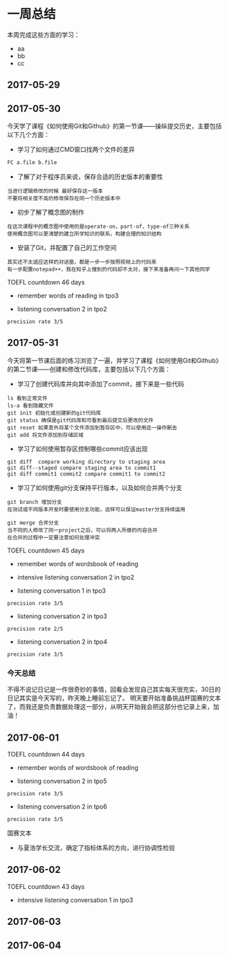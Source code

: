 # 一周总结
本周完成这些方面的学习：
* aa
* bb
* cc
## 2017-05-29

## 2017-05-30
今天学了课程《如何使用Git和Github》的第一节课——操纵提交历史，主要包括以下几个方面：
* 学习了如何通过CMD窗口找两个文件的差异
```bash
FC a.file b.file
```
* 了解了对于程序员来说，保存合适的历史版本的重要性
```
当进行逻辑修改的时候 最好保存这一版本
不要将相关度不高的修改保存在同一个历史版本中
```
* 初步了解了概念图的制作
```
在这次课程中的概念图中使用的是operate-on，part-of，type-of三种关系
使用概念图可以更清楚的建立所学知识的联系，构建合理的知识结构
```
* 安装了Git，并配置了自己的工作空间
```
其实还不太适应这样的对话窗，都是一步一步按照视频上的代码来
有一步配置notepad++，我在知乎上搜到的代码却不太对，接下来准备再问一下其他同学
```

TOEFL countdown 46 days
* remember words of reading in tpo3

* listening conversation 2 in tpo2
```
precision rate 3/5
```
## 2017-05-31
今天将第一节课后面的练习浏览了一遍，并学习了课程《如何使用Git和Github》的第二节课——创建和修改代码库，主要包括以下几个方面：
* 学习了创建代码库并向其中添加了commit，接下来是一些代码
```
ls 看到正常文件
ls-a 看到隐藏文件
git init 初始化或创建新的git代码库
git status 确保是git代码库和可看到最后提交后更改的文件
git reset 如果意外将某个文件添加到暂存区中，可以使用这一操作删去
git add 将文件添加到存储区域
```
* 学习了如何使用暂存区控制哪些commit应该出现
```
git diff  compare working directory to staging area
git diff--staged compare staging area to commit1
git diff commit1 commit2 compare commit1 to commit2
```
* 学习了如何使用git分支保持平行版本，以及如何合并两个分支
```
git branch 增加分支
在测试或不同版本开发时要使用分支功能，这样可以保证master分支持续运用

git merge 合并分支
当不同的人修改了同一project之后，可以将两人所做的内容合并
在合并的过程中一定要注意如何处理冲突
```

TOEFL countdown 45 days
* remember words of wordsbook of reading

* intensive listening conversation 2 in tpo2

* listening conversation 1 in tpo3
```
precision rate 3/5
```
* listening conversation 2 in tpo3
```
precision rate 2/5
```
* listening conversation 2 in tpo4
```
precision rate 3/5
```
### 今天总结
不得不说记日记是一件很奇妙的事情，回看会发现自己其实每天很充实，30日的日记其实是今天写的，昨天晚上睡前忘记了。
明天要开始准备挑战杯国赛的文本了，而我还是负责数据处理这一部分，从明天开始我会把这部分也记录上来，加油！
## 2017-06-01
TOEFL countdown 44 days
* remember words of wordsbook of reading

* listening conversation 2 in tpo5
```
precision rate 3/5
```
* listening conversation 2 in tpo6
```
precision rate 3/5
```

国赛文本

* 与夏浩学长交流，确定了指标体系的方向，进行协调性检验
## 2017-06-02
TOEFL countdown 43 days
* intensive listening conversation 1 in tpo3

## 2017-06-03
## 2017-06-04
